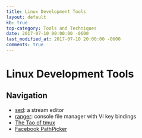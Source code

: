 ```yaml
---
title: Linux Development Tools
layout: default
kb: true
top-category: Tools and Techniques
date: 2017-07-10 00:00:00 -0600
last_modified_at: 2017-07-10 20:00:00 -0600
comments: true
---
```


# Linux Development Tools

## Navigation

* [sed](https://www.gnu.org/software/sed/manual/sed.html): a stream editor
* [ranger](http://ranger.nongnu.org/): console file manager with VI key bindings
* [The Tao of tmux](https://leanpub.com/the-tao-of-tmux/read)
* [Facebook PathPicker](https://github.com/facebook/pathpicker/)